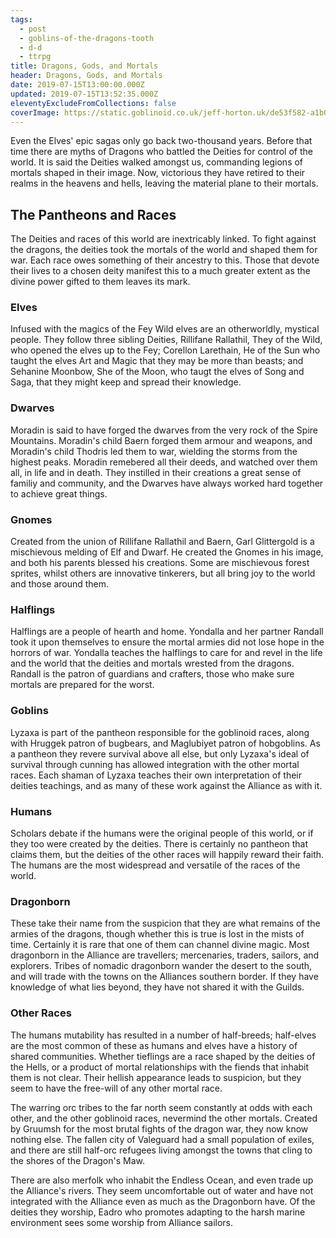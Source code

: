 ```yaml
---
tags:
  - post
  - goblins-of-the-dragons-tooth
  - d-d
  - ttrpg
title: Dragons, Gods, and Mortals
header: Dragons, Gods, and Mortals
date: 2019-07-15T13:00:00.000Z
updated: 2019-07-15T13:52:35.000Z
eleventyExcludeFromCollections: false
coverImage: https://static.goblinoid.co.uk/jeff-horton.uk/de53f582-a1b0-484d-9e36-be6ff72c12dc.png
---
```

Even the Elves' epic sagas only go back two-thousand years. Before that time there are myths of Dragons who battled the
Deities for control of the world. It is said the Deities walked amongst us, commanding legions of mortals shaped in
their image. Now, victorious they have retired to their realms in the heavens and hells, leaving the material plane to
their mortals.

## The Pantheons and Races
The Deities and races of this world are inextricably linked. To fight against the dragons, the deities took the mortals
of the world and shaped them for war. Each race owes something of their ancestry to this. Those that devote their lives
to a chosen deity manifest this to a much greater extent as the divine power gifted to them leaves its mark.

### Elves
Infused with the magics of the Fey Wild elves are an otherworldly, mystical people. They follow three sibling Deities,
Rillifane Rallathil, They of the Wild, who opened the elves up to the Fey; Corellon Larethain, He of the Sun who taught
the elves Art and Magic that they may be more than beasts; and Sehanine Moonbow, She of the Moon, who taugt the elves of
Song and Saga, that they might keep and spread their knowledge.

### Dwarves
Moradin is said to have forged the dwarves from the very rock of the Spire Mountains. Moradin's child Baern forged them
armour and weapons, and Moradin's child Thodris led them to war, wielding the storms from the highest peaks. Moradin
remebered all their deeds, and watched over them all, in life and in death. They instilled in their creations a great
sense of familiy and community, and the Dwarves have always worked hard together to achieve great things.

### Gnomes
Created from the union of Rillifane Rallathil and Baern, Garl Glittergold is a mischievous melding of Elf and Dwarf. He
created the Gnomes in his image, and both his parents blessed his creations. Some are mischievous forest sprites, whilst
others are innovative tinkerers, but all bring joy to the world and those around them.

### Halflings
Halflings are a people of hearth and home. Yondalla and her partner Randall took it upon themselves to ensure the mortal
armies did not lose hope in the horrors of war. Yondalla teaches the halflings to care for and revel in the life and the
world that the deities and mortals wrested from the dragons. Randall is the patron of guardians and crafters, those who
make sure mortals are prepared for the worst.

### Goblins
Lyzaxa is part of the pantheon responsible for the goblinoid races, along with Hruggek patron of bugbears, and
Maglubiyet patron of hobgoblins. As a pantheon they revere survival above all else, but only Lyzaxa's ideal of survival
through cunning has allowed integration with the other mortal races. Each shaman of Lyzaxa teaches their own
interpretation of their deities teachings, and as many of these work against the Alliance as with it. 

### Humans
Scholars debate if the humans were the original people of this world, or if they too were created by the deities. There
is certainly no pantheon that claims them, but the deities of the other races will happily reward their faith. The
humans are the most widespread and versatile of the races of the world. 

### Dragonborn
These take their name from the suspicion that they are what remains of the armies of the dragons, though whether this is
true is lost in the mists of time. Certainly it is rare that one of them can channel divine magic. Most dragonborn in
the Alliance are travellers; mercenaries, traders, sailors, and explorers. Tribes of nomadic dragonborn wander the
desert to the south, and will trade with the towns on the Alliances southern border. If they have knowledge of what lies
beyond, they have not shared it with the Guilds.

### Other Races
The humans mutability has resulted in a number of half-breeds; half-elves are the most common of these as humans and
elves have a history of shared communities. Whether tieflings are a race shaped by the deities of the Hells, or a
product of mortal relationships with the fiends that inhabit them is not clear. Their hellish appearance leads to
suspicion, but they seem to have the free-will of any other mortal race. 

The warring orc tribes to the far north seem constantly at odds with each other, and the other goblinoid races,
nevermind the other mortals. Created by Gruumsh for the most brutal fights of the dragon war, they now know nothing
else. The fallen city of Valeguard had a small population of exiles, and there are still half-orc refugees living
amongst the towns that cling to the shores of the Dragon's Maw.

There are also merfolk who inhabit the Endless Ocean, and even trade up the Alliance's rivers. They seem uncomfortable
out of water and have not integrated with the Alliance even as much as the Dragonborn have. Of the deities they worship,
Eadro who promotes adapting to the harsh marine environment sees some worship from Alliance sailors.